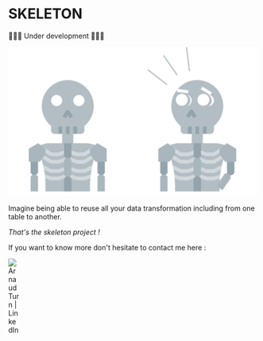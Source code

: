 # SKELETON  

🚧🚧🚧 Under development 🚧🚧🚧 

<img src="./docs/skeleton.png" alt="Skeleton" width="500"/>

</br>

Imagine being able to reuse all your data transformation including from one table to another.

*That's the skeleton project !*



If you want to know more don't hesitate to contact me here : 

[<img align="left" alt="ArnaudTurn | LinkedIn" width="22px" src="https://cdn-icons-png.flaticon.com/512/174/174857.png" />][linkedin]

[linkedin]: https://www.linkedin.com/in/arnaud-tauveron/
